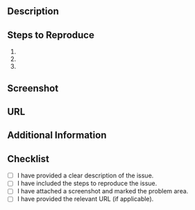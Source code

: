 <!--- Provide a brief summary of the issue in the title above -->

<!--- Description of the bug -->
## Description
<!--- Explain in detail what happens and why it is a bug -->
<!--- Please provide as much information as possible -->

<!--- How to reproduce -->
## Steps to Reproduce
<!--- Clearly describe the steps to reproduce the bug -->
1. 
2. 
3. 

<!--- Screenshot -->
## Screenshot
<!--- Attach a screenshot that clearly demonstrates the issue -->
<!--- Please mark the problem area in the screenshot -->

<!--- URL -->
## URL
<!--- If applicable, provide the URL where the issue can be observed -->
<!--- This will help in better understanding the context -->

<!--- Additional information (optional) -->
## Additional Information
<!--- Add any additional information or context about the issue here -->

<!--- Do not remove the checklist below -->
## Checklist
<!--- Make sure you have completed the following before submitting the issue -->
- [ ] I have provided a clear description of the issue.
- [ ] I have included the steps to reproduce the issue.
- [ ] I have attached a screenshot and marked the problem area.
- [ ] I have provided the relevant URL (if applicable).
